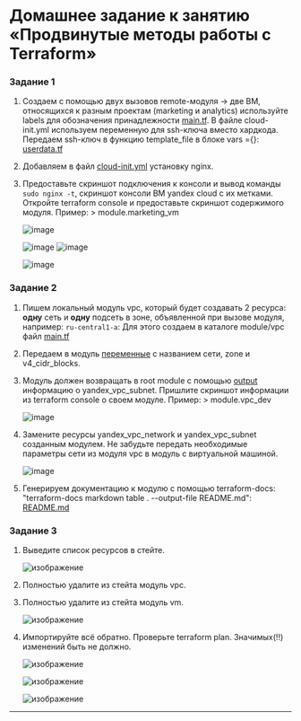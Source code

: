# Домашнее задание к занятию «Продвинутые методы работы с Terraform»

### Задание 1

1. Создаем с помощью двух вызовов remote-модуля -> две ВМ, относящихся к разным проектам (marketing и analytics) используйте labels для обозначения принадлежности [main.tf](main.tf).  В файле cloud-init.yml используем переменную для ssh-ключа вместо хардкода. Передаем ssh-ключ в функцию template_file в блоке vars ={}: [userdata.tf](userdata.tf)


2. Добавляем в файл [cloud-init.yml](cloud-init.yml) установку nginx.
3. Предоставьте скриншот подключения к консоли и вывод команды ```sudo nginx -t```, скриншот консоли ВМ yandex cloud с их метками. Откройте terraform console и предоставьте скриншот содержимого модуля. Пример: > module.marketing_vm

   ![image](https://github.com/user-attachments/assets/16a089b2-bae3-4d7a-b417-be5df2a6fefd)

   ![image](https://github.com/user-attachments/assets/e37ecb09-9890-4bd6-b2ad-29f59b7840e8)      ![image](https://github.com/user-attachments/assets/63bc87f0-da8a-4ea8-af4a-ec1ecb98c263)

   ![image](https://github.com/user-attachments/assets/5cf4170a-fddc-43f4-b4a1-30f1566cf954)


### Задание 2

1. Пишем локальный модуль vpc, который будет создавать 2 ресурса: **одну** сеть и **одну** подсеть в зоне, объявленной при вызове модуля, например: ```ru-central1-a```:
         Для этого создаем в каталоге module/vpc файл [main.tf](vpc/main.tf)

2. Передаем в модуль [переменные](vpc/variables.tf) с названием сети, zone и v4_cidr_blocks.
3. Модуль должен возвращать в root module с помощью [output](vpc/output.tf) информацию о yandex_vpc_subnet. Пришлите скриншот информации из terraform console о своем модуле. Пример: > module.vpc_dev  

      ![image](https://github.com/user-attachments/assets/294a9b3b-5d8e-4c0b-9fd1-6b447cfe2dc0)

4. Замените ресурсы yandex_vpc_network и yandex_vpc_subnet созданным модулем. Не забудьте передать необходимые параметры сети из модуля vpc в модуль с виртуальной машиной.

      ![image](https://github.com/user-attachments/assets/707ac88e-7593-4985-8d8e-6f267adc5eae)

5. Генерируем документацию к модулю с помощью terraform-docs: "terraform-docs markdown table . --output-file README.md": [README.md](vpc/README.md)

### Задание 3
1. Выведите список ресурсов в стейте.

      ![изображение](https://github.com/user-attachments/assets/677f70cb-05bb-4b83-9b38-99a6018cf490)

2. Полностью удалите из стейта модуль vpc.
3. Полностью удалите из стейта модуль vm.

      ![изображение](https://github.com/user-attachments/assets/2a582da2-57e8-462e-8fc7-5323caddeaac)


4. Импортируйте всё обратно. Проверьте terraform plan. Значимых(!!) изменений быть не должно.

      ![изображение](https://github.com/user-attachments/assets/74fec860-d4e5-4ced-9b81-d3981cffc747)

      ![изображение](https://github.com/user-attachments/assets/172ca05f-61b1-403b-8cc3-ba015314eac2)
      
      ![изображение](https://github.com/user-attachments/assets/1bc665ca-d888-4f95-98e5-13ab429e321e)

---------------------

